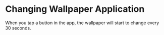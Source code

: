 # Changing Wallpaper Application


When you tap a button in the app, the wallpaper will start to change every 30 seconds. 

